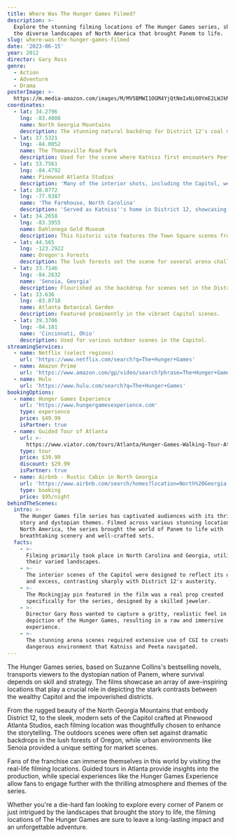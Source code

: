 ```yaml
---
title: Where Was The Hunger Games Filmed?
description: >-
  Explore the stunning filming locations of The Hunger Games series, showcasing
  the diverse landscapes of North America that brought Panem to life.
slug: where-was-the-hunger-games-filmed
date: '2023-06-15'
year: 2012
director: Gary Ross
genre:
  - Action
  - Adventure
  - Drama
posterImage: >-
  https://m.media-amazon.com/images/M/MV5BMWI1OGM4YjQtNmIxNi00YmE2LWJkNTAtY2Q0YjU4NTI5NWQyXkEyXkFqcGc@._V1_SX300.jpg
coordinates:
  - lat: 34.2796
    lng: -83.4008
    name: North Georgia Mountains
    description: The stunning natural backdrop for District 12's coal mining town.
  - lat: 37.5321
    lng: -84.0052
    name: The Thomasville Road Park
    description: Used for the scene where Katniss first encounters Peeta in the arena.
  - lat: 33.7561
    lng: -84.4792
    name: Pinewood Atlanta Studios
    description: 'Many of the interior shots, including the Capitol, were filmed here.'
  - lat: 38.8772
    lng: -77.9387
    name: 'The Farmhouse, North Carolina'
    description: 'Served as Katniss''s home in District 12, showcasing rustic charm.'
  - lat: 34.2658
    lng: -83.3955
    name: Dahlonega Gold Museum
    description: This historic site features the Town Square scenes from District 12.
  - lat: 44.565
    lng: -123.2922
    name: Oregon's Forests
    description: The lush forests set the scene for several arena challenges.
  - lat: 33.7146
    lng: -84.2632
    name: 'Senoia, Georgia'
    description: Flourished as the backdrop for scenes set in the District 12 marketplace.
  - lat: 33.636
    lng: -83.8718
    name: Atlanta Botanical Garden
    description: Featured prominently in the vibrant Capitol scenes.
  - lat: 39.3706
    lng: -84.181
    name: 'Cincinnati, Ohio'
    description: Used for various outdoor scenes in the Capitol.
streamingServices:
  - name: Netflix (select regions)
    url: 'https://www.netflix.com/search?q=The+Hunger+Games'
  - name: Amazon Prime
    url: 'https://www.amazon.com/gp/video/search?phrase=The+Hunger+Games'
  - name: Hulu
    url: 'https://www.hulu.com/search?q=The+Hunger+Games'
bookingOptions:
  - name: Hunger Games Experience
    url: 'https://www.hungergamesexperience.com'
    type: experience
    price: $49.99
    isPartner: true
  - name: Guided Tour of Atlanta
    url: >-
      https://www.viator.com/tours/Atlanta/Hunger-Games-Walking-Tour-Atlanta/d784-123456
    type: tour
    price: $39.99
    discount: $29.99
    isPartner: true
  - name: Airbnb - Rustic Cabin in North Georgia
    url: 'https://www.airbnb.com/search/homes?location=North%20Georgia'
    type: booking
    price: $95/night
behindTheScenes:
  intro: >-
    The Hunger Games film series has captivated audiences with its thrilling
    story and dystopian themes. Filmed across various stunning locations in
    North America, the series brought the world of Panem to life with
    breathtaking scenery and well-crafted sets.
  facts:
    - >-
      Filming primarily took place in North Carolina and Georgia, utilizing
      their varied landscapes.
    - >-
      The interior scenes of the Capitol were designed to reflect its opulence
      and excess, contrasting sharply with District 12's austerity.
    - >-
      The Mockingjay pin featured in the film was a real prop created
      specifically for the series, designed by a skilled jeweler.
    - >-
      Director Gary Ross wanted to capture a gritty, realistic feel in the
      depiction of the Hunger Games, resulting in a raw and immersive
      experience.
    - >-
      The stunning arena scenes required extensive use of CGI to create the
      dangerous environment that Katniss and Peeta navigated.
---
```


<HungerGamesGuide />

The Hunger Games series, based on Suzanne Collins's bestselling novels, transports viewers to the dystopian nation of Panem, where survival depends on skill and strategy. The films showcase an array of awe-inspiring locations that play a crucial role in depicting the stark contrasts between the wealthy Capitol and the impoverished districts.

From the rugged beauty of the North Georgia Mountains that embody District 12, to the sleek, modern sets of the Capitol crafted at Pinewood Atlanta Studios, each filming location was thoughtfully chosen to enhance the storytelling. The outdoors scenes were often set against dramatic backdrops in the lush forests of Oregon, while urban environments like Senoia provided a unique setting for market scenes.

Fans of the franchise can immerse themselves in this world by visiting the real-life filming locations. Guided tours in Atlanta provide insights into the production, while special experiences like the Hunger Games Experience allow fans to engage further with the thrilling atmosphere and themes of the series.

Whether you're a die-hard fan looking to explore every corner of Panem or just intrigued by the landscapes that brought the story to life, the filming locations of The Hunger Games are sure to leave a long-lasting impact and an unforgettable adventure.
